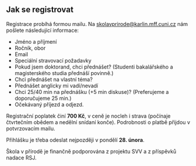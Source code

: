 
## Jak se registrovat

Registrace probíhá formou mailu. Na [skolavprirode@karlin.mff.cuni.cz](mailto:skolavprirode@karlin.mff.cuni.cz) nám pošlete následující informace:

- Jméno a příjmení
- Ročník, obor
- Email
- Speciální stravovací požadavky
- Pokud jsem doktorand, chci přednášet? (Studenti bakalářského a magisterského studia přednáší povinně.)
- Chci přednášet na vlastní téma?
- Přednášet anglicky mi vadí/nevadí
- Chci 25/40 min na přednášku (+5 min diskuse)? (Preferujeme a doporučujeme 25 min.)
- Očekávaný příjezd a odjezd.

Registrační poplatek činí <b>700 Kč</b>, v ceně je nocleh i strava (počínaje čtvrtečním obědem a nedělní snídaní konče). Podrobnosti o platbě přijdou v potvrzovacím mailu.

Přihlášku je třeba odeslat nejpozději v pondělí <b>28. února</b>.

Škola v přírodě je finančně podporována z projektu SVV a z příspěvků nadace RSJ.

